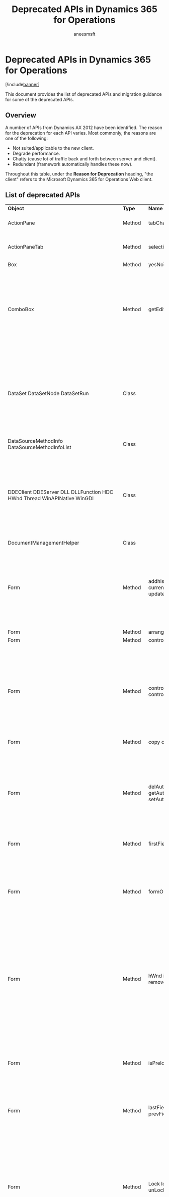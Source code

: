 ﻿---
# required metadata

title: Deprecated APIs in Dynamics 365 for Operations
description: This document provides the list of deprecated APIs and migration guidance for some of the deprecated APIs.
author: aneesmsft
manager: AnnBe
ms.date: 04/04/2017
ms.topic: article
ms.prod: 
ms.service: Dynamics365Operations
ms.technology: 

# optional metadata

# ms.search.form: 
# ROBOTS: 
audience: Developer
# ms.devlang: 
ms.reviewer: RobinARH
ms.search.scope: AX 7.0.0, Operations
# ms.tgt_pltfrm: 
ms.custom: 26011
ms.assetid: 15d78841-7ea9-4553-905b-ff850d176d4d
ms.search.region: Global
# ms.search.industry: 
ms.author: aneesa
ms.search.validFrom: 2016-02-28
ms.dyn365.ops.version: AX 7.0.0

---

# Deprecated APIs in Dynamics 365 for Operations

[!include[banner](../includes/banner.md)]


This document provides the list of deprecated APIs and migration guidance for some of the deprecated APIs.

Overview
--------

A number of APIs from Dynamics AX 2012 have been identified. The reason for the deprecation for each API varies. Most commonly, the reasons are one of the following:

-   Not suited/applicable to the new client.
-   Degrade performance.
-   Chatty (cause lot of traffic back and forth between server and client).
-   Redundant (framework automatically handles these now).

Throughout this table, under the **Reason for Deprecation** heading, "the client" refers to the Microsoft Dynamics 365 for Operations Web client.

## List of deprecated APIs
<table>
<colgroup>
<col width="25%" />
<col width="25%" />
<col width="25%" />
<col width="25%" />
</colgroup>
<tbody>
<tr class="odd">
<td><strong>Object</strong></td>
<td><strong>Type</strong></td>
<td><strong>Name</strong></td>
<td><strong>Notes</strong></td>
</tr>
<tr class="even">
<td>ActionPane</td>
<td>Method</td>
<td>tabChanged</td>
<td>Updates to ActionPanes (or controls inside of ActionPanes) should be done based on the active row, not when the tab becomes active.</td>
</tr>
<tr class="odd">
<td>ActionPaneTab</td>
<td>Method</td>
<td>selectionChanged</td>
<td>Updates to ActionPaneTabs (or controls inside of ActionPaneTabs) should be done based on the active row, not when the tab becomes active.</td>
</tr>
<tr class="even">
<td>Box</td>
<td>Method</td>
<td>yesNoTextMenuLinkText</td>
<td></td>
</tr>
<tr class="odd">
<td>ComboBox</td>
<td>Method</td>
<td>getEditText</td>
<td><h4 id="overview-1"><em>Overview</em></h4>
N/A
<h4 id="reason-for-deprecation"><em>Reason for deprecation</em></h4>
Redundant.
<h4 id="migration-notes"><em>Migration notes</em></h4>
Use getText instead.</td>
</tr>
<tr class="even">
<td>DataSet DataSetNode DataSetRun</td>
<td>Class</td>
<td></td>
<td><h4 id="overview-2"><em>Overview</em></h4>
Used in Dynamics AX 2012 with Enterprise Portal.
<h4 id="reason-for-deprecation-1"><em>Reason for deprecation</em></h4>
Not applicable in the client.
<h4 id="migration-notes-1"><em>Migration notes</em></h4>
Remove calls to these APIs from your code.</td>
</tr>
<tr class="odd">
<td>DataSourceMethodInfo DataSourceMethodInfoList</td>
<td>Class</td>
<td></td>
<td></td>
</tr>
<tr class="even">
<td>DDEClient DDEServer DLL DLLFunction HDC HWnd Thread WinAPINative WinGDI</td>
<td>Class</td>
<td></td>
<td><h4 id="overview-3"><em>Overview</em></h4>
N/A
<h4 id="reason-for-deprecation-2"><em>Reason for deprecation</em></h4>
Specific to Dynamics AX 2012 Windows client and not compatible with the client.
<h4 id="migration-notes-2"><em>Migration notes</em></h4>
Remove usage of these APIs from your code.</td>
</tr>
<tr class="odd">
<td>DocumentManagementHelper</td>
<td>Class</td>
<td></td>
<td></td>
</tr>
<tr class="even">
<td>Form</td>
<td>Method</td>
<td>addhistory currentHistoryName currentHistoryState updateHistory</td>
<td><h4 id="overview-4"><em>Overview</em></h4>
Used in Dynamics AX 2012 with address bar.
<h4 id="reason-for-deprecation-3"><em>Reason for deprecation</em></h4>
Navigation model in the client has changed.
<h4 id="migration-notes-3"><em>Migration notes</em></h4>
Remove calls to these APIs from your code.</td>
</tr>
<tr class="odd">
<td>Form</td>
<td>Method</td>
<td>arrange</td>
<td></td>
</tr>
<tr class="even">
<td>Form</td>
<td>Method</td>
<td>controlCallingMethod</td>
<td></td>
</tr>
<tr class="odd">
<td>Form</td>
<td>Method</td>
<td>controlMethodOverload controlMethodOverloadObject</td>
<td><h4 id="overview-5"><em>Overview</em></h4>
Used in Dynamics AX 2012 to register override methods.
<h4 id="reason-for-deprecation-4"><em>Reason for deprecation</em></h4>
This is not a clean and recommended way to register override methods.
<h4 id="migration-notes-4"><em>Migration notes</em></h4>
Use registerOverrideMethod instead.</td>
</tr>
<tr class="even">
<td>Form</td>
<td>Method</td>
<td>copy cut paste</td>
<td></td>
</tr>
<tr class="odd">
<td>Form</td>
<td>Method</td>
<td>delAutoCompleteString getAutoCompleteString setAutoCompleteString</td>
<td><h4 id="overview-6"><em>Overview</em></h4>
Used in Dynamics AX 2012 to set, get, and delete automatic suggestions.
<h4 id="reason-for-deprecation-5"><em>Reason for deprecation</em></h4>
Specific to Dynamics AX 2012 Windows client.
<h4 id="migration-notes-5"><em>Migration notes</em></h4>
Remove calls to these APIs from your code.</td>
</tr>
<tr class="even">
<td>Form</td>
<td>Method</td>
<td>firstField</td>
<td></td>
</tr>
<tr class="odd">
<td>Form</td>
<td>Method</td>
<td>formOnTop</td>
<td><h4 id="overview-7"><em>Overview</em></h4>
Used in Dynamics AX 2012 to manage windows and navigation.
<h4 id="reason-for-deprecation-6"><em>Reason for deprecation</em></h4>
The client has a new navigation model.
<h4 id="migration-notes-6"><em>Migration notes</em></h4>
Remove calls to these APIs from your code.</td>
</tr>
<tr class="even">
<td>Form</td>
<td>Method</td>
<td>hWnd installMessageProc removeMessageProc</td>
<td><h4 id="overview-8"><em>Overview</em></h4>
N/A
<h4 id="reason-for-deprecation-7"><em>Reason for deprecation</em></h4>
Specific to Dynamics AX 2012 Windows client and not compatible with the client.
<h4 id="migration-notes-7"><em>Migration notes</em></h4>
Remove usage of these APIs from your code.</td>
</tr>
<tr class="odd">
<td>Form</td>
<td>Method</td>
<td>isPreloadedInstance</td>
<td><h4 id="overview-9"><em>Overview</em></h4>
Used in Dynamics AX 2012 with preloading.
<h4 id="reason-for-deprecation-8"><em>Reason for deprecation</em></h4>
Preloading is not applicable in the client.
<h4 id="migration-notes-8"><em>Migration notes</em></h4>
Remove calls to these APIs from your code.</td>
</tr>
<tr class="even">
<td>Form</td>
<td>Method</td>
<td>lastField nextField nextGroup prevField prevGroup</td>
<td></td>
</tr>
<tr class="odd">
<td>Form</td>
<td>Method</td>
<td>Lock lockWindowUpdate unLock</td>
<td><h4 id="overview-10"><em>Overview</em></h4>
These methods were used to prevent the redrawing of windows when performing a set of UI updates. Without these the window would be redrawn in response to each individual change leading to bad end-user experience and degraded performance.
<h4 id="reason-for-deprecation-9"><em>Reason for deprecation</em></h4>
These methods are specific to the Windows client and are no longer needed for the client.
<h4 id="migration-notes-9"><em>Migration notes</em></h4>
A code upgrade rule has been provided to remove occurrences of these APIs. You can safely remove any calls to these APIs from your code.</td>
</tr>
<tr class="even">
<td>Form</td>
<td>Method</td>
<td>print printPreview send</td>
<td><h4 id="overview-11"><em>Overview</em></h4>
Used in Dynamics AX 2012 to override the Auto Report generation for the form
<h4 id="reason-for-deprecation-10"><em>Reason for deprecation</em></h4>
Microsoft Office 365 integration offers a better user experience in the client.  The ‘Export’ function is available for the user in the Dynamics AX client forms.
<h4 id="migration-notes-10"><em>Migration notes</em></h4>
Remove calls to these APIs from your code.</td>
</tr>
<tr class="odd">
<td>Form</td>
<td>Method</td>
<td>redraw resetStatusBarBackgroundColor setStatusBarBackgroundColor sysColorChanged</td>
<td><h4 id="overview-12"><em>Overview</em></h4>
Used to control styles or colors.
<h4 id="reason-for-deprecation-11"><em>Reason for deprecation</em></h4>
Remove ability for developers to specify the colors via API for consistent visuals.
<h4 id="migration-notes-11"><em>Migration notes</em></h4>
A code upgrade rule has been provided to remove occurrences of the redraw API. Remove usage of these APIs from your code.</td>
</tr>
<tr class="even">
<td>Form</td>
<td>Method</td>
<td>reload</td>
<td></td>
</tr>
<tr class="odd">
<td>Form</td>
<td>Method</td>
<td>resetSize</td>
<td><h4 id="overview-13"><em>Overview</em></h4>
This method was used when controls were added/removed from a form causing its size to change. Without it the window might not be correctly sized to account for the added/removed controls.
<h4 id="reason-for-deprecation-12"><em>Reason for deprecation</em></h4>
These methods are specific to the Windows client and are no longer needed for the client.
<h4 id="migration-notes-12"><em>Migration notes</em></h4>
You can safely remove any calls to these APIs from your code.</td>
</tr>
<tr class="even">
<td>Form</td>
<td>Method</td>
<td>resize</td>
<td></td>
</tr>
<tr class="odd">
<td>FormActiveXControl FormAnimateControl FormBuildActiveXControl FormBuildAnimateControl FormBuildManagedHostControl FormBuildSegmentedEntryControl FormManagedHostControl FormSegmentedEntryControl</td>
<td>Class</td>
<td></td>
<td><h4 id="overview-14"><em>Overview</em></h4>
These were used to host or create various custom controls for Dynamics AX 2012.
<h4 id="reason-for-deprecation-13"><em>Reason for deprecation</em></h4>
These technologies will not work with the client.
<h4 id="migration-notes-13"><em>Migration notes</em></h4>
Application developers need to build replacement controls where needed using the control extensibility features.</td>
</tr>
<tr class="even">
<td>FormControl</td>
<td>Method</td>
<td>beginDrag dragDrop dragLeave dragOver dragOverEx dragText drop dropEx dropFile endDrag</td>
<td><h4 id="overview-15"><em>Overview</em></h4>
Used to enable drag-and-drop scenarios in Dynamics AX 2012.
<h4 id="reason-for-deprecation-14"><em>Reason for deprecation</em></h4>
Drag-and-drop scenarios are not supported in the client.
<h4 id="migration-notes-14"><em>Migration notes</em></h4>
Remove usage of these APIs from your code and refactor to enable the scenarios without dependency on drag-and-drop functionality.</td>
</tr>
<tr class="odd">
<td>FormControl</td>
<td>Method</td>
<td>calcControlSize</td>
<td></td>
</tr>
<tr class="even">
<td>FormControl</td>
<td>Method</td>
<td>command processBase processForm processLink processPicture processTitle</td>
<td><h4 id="overview-16"><em>Overview</em></h4>
Was marked for deprecation in Dynamics AX 2012.
<h4 id="reason-for-deprecation-15"><em>Reason for deprecation</em></h4>
N/A
<h4 id="migration-notes-15"><em>Migration notes</em></h4>
Remove calls to these APIs from your code.</td>
</tr>
<tr class="odd">
<td>FormControl</td>
<td>Method</td>
<td>context showContextMenu</td>
<td><h4 id="overview-17"><em>Overview</em></h4>
<span style="color: #000000">This method was used when controls were added/removed from a form causing its size to change. Without it the window might not be correctly sized to account for the added/removed controls.</span>
<h4 id="reason-for-deprecation-16"><em>Reason for deprecation</em></h4>
These methods relied on APIs that are specific to the Windows client.
<h4 id="migration-notes-16"><em>Migration notes</em></h4>
Use getContextMenuOptions and selectedMenuOptions instead.</td>
</tr>
<tr class="even">
<td>FormControl</td>
<td>Method</td>
<td>copy cut paste</td>
<td></td>
</tr>
<tr class="odd">
<td>FormControl</td>
<td>Method</td>
<td>dateTextChange</td>
<td></td>
</tr>
<tr class="even">
<td>FormControl</td>
<td>Method</td>
<td>editControl</td>
<td></td>
</tr>
<tr class="odd">
<td>FormControl</td>
<td>Method</td>
<td>hasControlPositionOverride</td>
<td></td>
</tr>
<tr class="even">
<td>FormControl</td>
<td>Method</td>
<td>helpField</td>
<td></td>
</tr>
<tr class="odd">
<td>FormControl</td>
<td>Method</td>
<td>hWnd</td>
<td><h4 id="overview-18"><em>Overview</em></h4>
N/A
<h4 id="reason-for-deprecation-17"><em>Reason for deprecation</em></h4>
Specific to Dynamics AX 2012 Windows client and not compatible with the client.
<h4 id="migration-notes-17"><em>Migration notes</em></h4>
Remove usage of these APIs from your code.</td>
</tr>
<tr class="even">
<td>FormControl</td>
<td>Method</td>
<td>inputSearch</td>
<td></td>
</tr>
<tr class="odd">
<td>FormControl</td>
<td>Method</td>
<td>itemChanging</td>
<td></td>
</tr>
<tr class="even">
<td>FormControl</td>
<td>Method</td>
<td>keyDown</td>
<td></td>
</tr>
<tr class="odd">
<td>FormControl</td>
<td>Method</td>
<td>labelMouseDblClick mouseDblClick</td>
<td><h4 id="overview-19"><em>Overview</em></h4>
The FormControl.labelMouseDblClick (int x, int y, int button, Boolean Ctrl, Boolean Shift) method is called when the label for a control is double-clicked. It provides the x, y co-ordinates of the mouse pointer, a Boolean to indicate which mouse button was clicked and Booleans to indicate whether the Ctrl and Shift key were pressed. The FormControl.mouseDblClick (int x, int y, int button, Boolean Ctrl, Boolean Shift) method is similar in function to the labelMouseDblClick method. The difference is that this method is called whenever there is a double-click (not just on the labels).
<h4 id="reason-for-deprecation-18"><em>Reason for deprecation</em></h4>
The double-click action does not translate well to web-based application and touch-based scenarios. Additionally they might end up being chatty in many instances.
<h4 id="migration-notes-18"><em>Migration notes</em></h4>
The recommended replacement for these methods is to use a button and the <em>clicked</em> event.</td>
</tr>
<tr class="even">
<td>FormControl</td>
<td>Method</td>
<td>labelMousedown labelMouseup mouseDown mouseEnter mouseLeave mouseMove mouseUp</td>
<td><h4 id="overview-20"><em>Overview</em></h4>
Used to detect and respond to mouse events.
<h4 id="reason-for-deprecation-19"><em>Reason for deprecation</em></h4>
These are not touchscreen friendly and not supported in the client.
<h4 id="migration-notes-19"><em>Migration notes</em></h4>
Remove usage of these APIs from your code and refactor to enable the scenarios without dependency on mouse events.</td>
</tr>
<tr class="odd">
<td>FormControl</td>
<td>Method</td>
<td>onHScroll onVScroll</td>
<td></td>
</tr>
<tr class="even">
<td>FormControl</td>
<td>Method</td>
<td>paint</td>
<td></td>
</tr>
<tr class="odd">
<td>FormControl</td>
<td>Method</td>
<td>prefColumnSize</td>
<td><h4 id="overview-21"><em>Overview</em></h4>
Used in Dynamics AX 2012 to control width and height
<h4 id="reason-for-deprecation-20"><em>Reason for deprecation</em></h4>
Not applicable in the client.
<h4 id="migration-notes-20"><em>Migration notes</em></h4>
Set the width and height explicitly instead.</td>
</tr>
<tr class="even">
<td>FormControl</td>
<td>Method</td>
<td>selectionChanging</td>
<td></td>
</tr>
<tr class="odd">
<td>FormControl</td>
<td>Method</td>
<td>setScrollInfo</td>
<td></td>
</tr>
<tr class="even">
<td>FormControl</td>
<td>Method</td>
<td>size</td>
<td></td>
</tr>
<tr class="odd">
<td>FormControl</td>
<td>Method</td>
<td>updateWindow</td>
<td></td>
</tr>
<tr class="even">
<td>FormControl / FormDesign</td>
<td>Property</td>
<td>AcquireFocus</td>
<td></td>
</tr>
<tr class="odd">
<td>FormControl / FormDesign</td>
<td>Property</td>
<td>ActiveBackCol ActiveBackColor ActiveBackColorRGB ActiveForeColor ActiveForeColorRGB AlternateRowShading BackgroundColor BackgroundColorRGB BackStyle BackStyleRGB CharacterSet ColorScheme DrawFocusRect ForegroundColor ForegroundColorRGB GridLines GridLinesStyle PromptRect</td>
<td><h4 id="overview-22"><em>Overview</em></h4>
Used to control styles or colors.
<h4 id="reason-for-deprecation-21"><em>Reason for deprecation</em></h4>
Remove ability for developers to specify the colors via API for consistent visuals.
<h4 id="migration-notes-21"><em>Migration notes</em></h4>
Remove usage of these APIs from your code.</td>
</tr>
<tr class="even">
<td>FormControl / FormDesign</td>
<td>Property</td>
<td>AlignChild AlignChildren AlignControl Border BottomMargin BottomMarginMode ColumnSpace ColumnSpaceMode ColumnSpaceValue Left LeftMargin LeftMarginMode LeftMode RightMargin RightMarginMode SizeHeight SizeWidth TabAppearance TabAutoChange TabLayout TabMode TabPlacement Top TopMargin TopMarginMode TopMode VerticalSpacing VerticalSpacingMode VerticalSpacingValue</td>
<td><h4 id="overview-23"><em>Overview</em></h4>
Used to control layout.
<h4 id="reason-for-deprecation-22"><em>Reason for deprecation</em></h4>
Remove ability for developers to control layout using this property to achieve a consistent layout.
<h4 id="migration-notes-22"><em>Migration notes</em></h4>
Remove usage of these APIs from your code. Use styles or CSS instead.</td>
</tr>
<tr class="odd">
<td>FormControl / FormDesign</td>
<td>Property</td>
<td>AllowDocking AlwaysOnTop ArrangeGuide ArrangeWhen ContainerScrollHorizontalOffset ContainerScrollVerticalOffset IMEMode MaximizeBox MinimizeBox Mode NeededAccessLevel ProgressType Securable SecurityKey StatusBarStyle WindowResize</td>
<td><h4 id="overview-24"><em>Overview</em></h4>
N/A
<h4 id="reason-for-deprecation-23"><em>Reason for deprecation</em></h4>
Specific to Dynamics AX 2012 Windows client, no longer needed.
<h4 id="migration-notes-23"><em>Migration notes</em></h4>
Remove usage of these APIs from your code.</td>
</tr>
<tr class="even">
<td>FormControl / FormDesign</td>
<td>Property</td>
<td>Bold</td>
<td></td>
</tr>
<tr class="odd">
<td>FormControl / FormDesign</td>
<td>Property</td>
<td>CanScroll</td>
<td></td>
</tr>
<tr class="even">
<td>FormControl / FormDesign</td>
<td>Property</td>
<td>DisabledImage DisabledImageLocation DisabledResource</td>
<td></td>
</tr>
<tr class="odd">
<td>FormControl / FormDesign</td>
<td>Property</td>
<td>DisplayTarget HyperLinkDataSource HyperLinkMenuItem SaveFilter SaveSize</td>
<td><h4 id="overview-25"><em>Overview</em></h4>
Used in Dynamics AX 2012 with Enterprise Portal
<h4 id="reason-for-deprecation-24"><em>Reason for deprecation</em></h4>
Not applicable in the client.
<h4 id="migration-notes-24"><em>Migration notes</em></h4>
Remove calls to these APIs from your code.</td>
</tr>
<tr class="even">
<td>FormControl / FormDesign</td>
<td>Property</td>
<td>Font</td>
<td></td>
</tr>
<tr class="odd">
<td>FormControl / FormDesign</td>
<td>Property</td>
<td>FontSize</td>
<td></td>
</tr>
<tr class="even">
<td>FormControl / FormDesign</td>
<td>Property</td>
<td>Frame FramePosition</td>
<td><h4 id="overview-26"><em>Overview</em></h4>
N/A
<h4 id="reason-for-deprecation-25"><em>Reason for deprecation</em></h4>
Remove ability for developers to control frames via metadata.
<h4 id="migration-notes-25"><em>Migration notes</em></h4>
Remove usage of these APIs from your code.</td>
</tr>
<tr class="odd">
<td>FormControl / FormDesign</td>
<td>Property</td>
<td>HideToolbar HorizontalScrollBarVisible Scrollbars VerticalScrollBarVisible</td>
<td><h4 id="overview-27"><em>Overview</em></h4>
N/A.
<h4 id="reason-for-deprecation-26"><em>Reason for deprecation</em></h4>
Remove ability for developers to control scrollbars via metadata.
<h4 id="migration-notes-26"><em>Migration notes</em></h4>
Remove usage of these APIs from your code.</td>
</tr>
<tr class="even">
<td>FormControl / FormDesign</td>
<td>Property</td>
<td>ImageMode</td>
<td></td>
</tr>
<tr class="odd">
<td>FormControl / FormDesign</td>
<td>Property</td>
<td>ImageName</td>
<td></td>
</tr>
<tr class="even">
<td>FormControl / FormDesign</td>
<td>Property</td>
<td>ImageResource</td>
<td></td>
</tr>
<tr class="odd">
<td>FormControl / FormDesign</td>
<td>Property</td>
<td>Italic</td>
<td></td>
</tr>
<tr class="even">
<td>FormControl / FormDesign</td>
<td>Property</td>
<td>LabelAlignment</td>
<td></td>
</tr>
<tr class="odd">
<td>FormControl / FormDesign</td>
<td>Property</td>
<td>LabelBold</td>
<td></td>
</tr>
<tr class="even">
<td>FormControl / FormDesign</td>
<td>Property</td>
<td>LabelCharacterSet</td>
<td></td>
</tr>
<tr class="odd">
<td>FormControl / FormDesign</td>
<td>Property</td>
<td>LabelFont</td>
<td></td>
</tr>
<tr class="even">
<td>FormControl / FormDesign</td>
<td>Property</td>
<td>LabelFontSize</td>
<td></td>
</tr>
<tr class="odd">
<td>FormControl / FormDesign</td>
<td>Property</td>
<td>LabelForegroundColor LabelForegroundColorRGB</td>
<td></td>
</tr>
<tr class="even">
<td>FormControl / FormDesign</td>
<td>Property</td>
<td>LabelGuide</td>
<td></td>
</tr>
<tr class="odd">
<td>FormControl / FormDesign</td>
<td>Property</td>
<td>LabelHeight LabelHeightMode LabelHeightValue</td>
<td></td>
</tr>
<tr class="even">
<td>FormControl / FormDesign</td>
<td>Property</td>
<td>LabelItalic</td>
<td></td>
</tr>
<tr class="odd">
<td>FormControl / FormDesign</td>
<td>Property</td>
<td>LabelUnderline</td>
<td></td>
</tr>
<tr class="even">
<td>FormControl / FormDesign</td>
<td>Property</td>
<td>LabelWidth LabelWidthMode LabelWidthValue</td>
<td></td>
</tr>
<tr class="odd">
<td>FormControl / FormDesign</td>
<td>Property</td>
<td>Location</td>
<td></td>
</tr>
<tr class="even">
<td>FormControl / FormDesign</td>
<td>Property</td>
<td>NormalResource</td>
<td></td>
</tr>
<tr class="odd">
<td>FormControl / FormDesign</td>
<td>Property</td>
<td>ParentPage</td>
<td></td>
</tr>
<tr class="even">
<td>FormControl / FormDesign</td>
<td>Property</td>
<td>SearchAfterInput SearchMode</td>
<td></td>
</tr>
<tr class="odd">
<td>FormControl / FormDesign</td>
<td>Property</td>
<td>SelectControl</td>
<td></td>
</tr>
<tr class="even">
<td>FormControl / FormDesign</td>
<td>Property</td>
<td>SendExternalContext</td>
<td></td>
</tr>
<tr class="odd">
<td>FormControl / FormDesign</td>
<td>Property</td>
<td>ShortKey</td>
<td></td>
</tr>
<tr class="even">
<td>FormControl / FormDesign</td>
<td>Property</td>
<td>Underline</td>
<td></td>
</tr>
<tr class="odd">
<td>FormDataRow</td>
<td>Class</td>
<td></td>
<td></td>
</tr>
<tr class="even">
<td>FormDataSource</td>
<td>Property</td>
<td>autoNotify</td>
<td><h4 id="overview-28"><em>Overview</em></h4>
Was marked for deprecation in Dynamics AX 2012.
<h4 id="reason-for-deprecation-27"><em>Reason for deprecation</em></h4>
N/A
<h4 id="migration-notes-27"><em>Migration notes</em></h4>
Remove usage from your code.</td>
</tr>
<tr class="odd">
<td>FormDataSource</td>
<td>Method</td>
<td>cacheOnlyMode</td>
<td></td>
</tr>
<tr class="even">
<td>FormDataSource</td>
<td>Method</td>
<td>cacheRemoveRecord</td>
<td></td>
</tr>
<tr class="odd">
<td>FormDataSource</td>
<td>Method</td>
<td>defaultMark</td>
<td></td>
</tr>
<tr class="even">
<td>FormDataSource</td>
<td>Method</td>
<td>displayOption</td>
<td></td>
</tr>
<tr class="odd">
<td>FormDataSource</td>
<td>Method</td>
<td>findRecord findValue</td>
<td><h4 id="usage"><em>Usage</em></h4>
The FormDataSource.findRecord(Common record) method finds a specific record in the data source and makes it the current record. The FormDataSource.findValue(FieldId field, str value) method find a specific value in a specific field in the data source and makes the corresponding record the current record. It uses the FormDataSource.findRecord method for this.
<h4 id="reason-for-deprecation-28"><em>Reason for deprecation</em></h4>
These methods use linear searching and load a large number of records in memory and negatively impact performance.
<h4 id="migration-notes-28"><em>Migration notes</em></h4>
Replace with new APIs. Replace findRecord with positionToRecord and findValue with positionToRecordByValue. New APIs do not work in some cases, most notably with Temp tables and Views. The framework will throw an exception in those cases. If replacing with new APIs is not possible, recommended replacement is to call <em>element.args().lookupRecord(recordToFind)</em> Followed by <em>FormDataSource.research(false);</em> FormDataSource is the data source that contains the record you want to find. Passing in a “false” argument to research causes it to not retain the current position since we want to change the position to the record we found using args.lookupRecord avoids resetting sort order, ranges, etc.</td>
</tr>
<tr class="even">
<td>FormDataSource</td>
<td>Method</td>
<td>getDataRow</td>
<td></td>
</tr>
<tr class="odd">
<td>FormDataSource</td>
<td>Method</td>
<td>markAllLoadedRecords</td>
<td></td>
</tr>
<tr class="even">
<td>FormDataSource</td>
<td>Method</td>
<td>maxPagingRowCountValue pagingEnabled startRowIndex setPagingParameters totalNumberOfRows</td>
<td><h4 id="overview-29"><em>Overview</em></h4>
Used in Dynamics AX 2012 with Enterprise Portal
<h4 id="reason-for-deprecation-29"><em>Reason for deprecation</em></h4>
Not applicable in the client.
<h4 id="migration-notes-29"><em>Migration notes</em></h4>
Remove calls to these APIs from your code.</td>
</tr>
<tr class="odd">
<td>FormDataSource</td>
<td>Method</td>
<td>print</td>
<td></td>
</tr>
<tr class="even">
<td>FormDesign</td>
<td>Method</td>
<td>cssClass localWebMenu showWebHelp supportReload</td>
<td><h4 id="overview-30"><em>Overview</em></h4>
Used in Dynamics AX 2012 with Enterprise Portal
<h4 id="reason-for-deprecation-30"><em>Reason for deprecation</em></h4>
Not applicable in the client.
<h4 id="migration-notes-30"><em>Migration notes</em></h4>
Remove calls to these APIs from your code.</td>
</tr>
<tr class="odd">
<td>FormObjectSetNotify</td>
<td>Method</td>
<td>onPagingParametersChanged</td>
<td></td>
</tr>
<tr class="even">
<td>FormObjectSetPagingParamsChangedEvtArgs</td>
<td>Class</td>
<td></td>
<td></td>
</tr>
<tr class="odd">
<td>Global xInfo</td>
<td>Method</td>
<td>endLengthyOperation startLengthyOperation</td>
<td><h4 id="overview-31"><em>Overview</em></h4>
These methods were used to show/stop showing a progress indicator during long running operations.
<h4 id="reason-for-deprecation-31"><em>Reason for deprecation</em></h4>
In the client, the system automatically takes care of showing/hiding the progress indicator and calls to these APIs are not needed.
<h4 id="migration-notes-31"><em>Migration notes</em></h4>
You can safely remove any calls to these APIs from your code.</td>
</tr>
<tr class="even">
<td>Image</td>
<td>Method</td>
<td> captureScreen captureWindow clipboardCopy clipboardPaste crop displayImage displayOrign exportBitmap flip getImageDimensionUnits getPixel height imageInfo imageSpotlight promoteColor reduceColorOctree resize rotate saveImage saveType transparent width</td>
<td></td>
</tr>
<tr class="odd">
<td>ListPage Page</td>
<td>Method</td>
<td> activeActionPaneTabNames</td>
<td><h4 id="overview-32"><em>Overview</em></h4>
This method was used to find the active action pane tab.
<h4 id="reason-for-deprecation-32"><em>Reason for deprecation</em></h4>
In the client, Action Pane tabs are handled client-side only, the server is not aware of the state.
<h4 id="migration-notes-32"><em>Migration notes</em></h4>
Remove usage of this API from your code.</td>
</tr>
<tr class="even">
<td>MessageWin</td>
<td>Class</td>
<td></td>
<td></td>
</tr>
<tr class="odd">
<td>Object</td>
<td>Method</td>
<td>notify notifyAll wait</td>
<td><h4 id="overview-33"><em>Overview</em></h4>
Used to block and wait for an interaction/operation and notify to unblock.
<h4 id="reason-for-deprecation-33"><em>Reason for deprecation</em></h4>
These calls are deprecated for all objects except formRun and it’s derivatives.
<h4 id="migration-notes-33"><em>Migration notes</em></h4>
Calls to these APIs from formRun or it’s derivatives are allowed.  Calls to these APIs from any other object should be removed.</td>
</tr>
<tr class="even">
<td>Object</td>
<td>Method</td>
<td>objectOnServer</td>
<td><h4 id="overview-34"><em>Overview</em></h4>
Used to determine whether an object is on the server.
<h4 id="reason-for-deprecation-34"><em>Reason for deprecation</em></h4>
This is redundant and no longer required because all objects are on the server.
<h4 id="migration-notes-34"><em>Migration notes</em></h4>
You can safely remove calls to these APIs from you code. It will always evaluate to true.</td>
</tr>
<tr class="odd">
<td>Object</td>
<td>Method</td>
<td>setTimeOut</td>
<td><h4 id="overview-35"><em>Overview</em></h4>
This method existed on Object, but was non-functional. The implementation on FormRun was used as a timer to delay the execution of a piece of logic.
<h4 id="reason-for-deprecation-35"><em>Reason for deprecation</em></h4>
The browser based client no longer supported this implementation.
<h4 id="migration-notes-35"><em>Migration notes</em></h4>
Use the new setTimeOutEx method on the FormRun instead. Note that the setTimeOutEx method expects the callback to accept a parameter of type AsyncTaskResult, example: myCallBack(AsyncTaskResult result).</td>
</tr>
<tr class="even">
<td>PopupMenu</td>
<td>Class</td>
<td></td>
<td><h4 id="overview-36"><em>Overview</em></h4>
Used in Dynamics AX 2012 to get splitters that let users change the size of the two parts that are split.
<h4 id="reason-for-deprecation-36"><em>Reason for deprecation</em></h4>
Relied on APIs that are specific to the Dynamics AX 2012 Windows Client and cannot be used with the client.
<h4 id="migration-notes-36"><em>Migration notes</em></h4>
Use ContextMenu instead.</td>
</tr>
<tr class="odd">
<td>SysExcel</td>
<td>Class</td>
<td></td>
<td><h4 id="overview-37"><em>Overview</em></h4>
The SysExcel classes used COM to create and edit Excel workbooks.
<h4 id="reason-for-deprecation-37"><em>Reason for deprecation</em></h4>
SysExcel relied on calls to Excel COM objects from the client. Those COM objects are not on the server and COM calls are highly discouraged going forward.
<h4 id="migration-notes-37"><em>Migration notes</em></h4>
Use the OpenXML .NET framework APIs instead. We are investigating the creation of an assembly that wraps OpenXML to make it easier to call from X++.</td>
</tr>
<tr class="even">
<td>SysINetMai SysMailer SmmOutlook</td>
<td>Class</td>
<td></td>
<td><h4 id="overview-38"><em>Overview</em></h4>
These email related classes used predominantly client-side technologies that are no longer available and/or are highly discouraged.
<h4 id="reason-for-deprecation-38"><em>Reason for deprecation</em></h4>
The SysINetMail class is being deprecated because it used client-side MAPI. The SysMailer class is being deprecated because it used CDO (a variant of OLE messaging). The classes beginning with SmmOutlook are being deprecated since they use Outlook COM objects.
<h4 id="migration-notes-38"><em>Migration notes</em></h4>
Sending email via SMTP using the SysMailerNet class will be supported going forward. We are also actively working on client-side interactive email capabilities.</td>
</tr>
<tr class="odd">
<td>SysFormSplitter</td>
<td>Class</td>
<td></td>
<td><h4 id="overview-39"><em>Overview</em></h4>
Used in Dynamics AX 2012 to get splitters that let users change the size of the two parts that are split.
<h4 id="reason-for-deprecation-39"><em>Reason for deprecation</em></h4>
No longer needed in the client.
<h4 id="migration-notes-39"><em>Migration notes</em></h4>
Controls automatically provide the functionality. You can safely remove any calls to these APIs from your code. A code upgrade rule may be created in the future to automatically remove the usage.</td>
</tr>
<tr class="even">
<td>SysListPageHelper</td>
<td>Class</td>
<td></td>
<td></td>
</tr>
<tr class="odd">
<td>SysSetupFormRun</td>
<td>Class</td>
<td></td>
<td><h4 id="overview-40"><em>Overview</em></h4>
Used to by classes to indirectly extend FormRun.
<h4 id="reason-for-deprecation-40"><em>Reason for deprecation</em></h4>
Has been merged with FormRun class.
<h4 id="migration-notes-40"><em>Migration notes</em></h4>
Use the FormRun class instead.</td>
</tr>
<tr class="even">
<td>TextBuffer</td>
<td>Method</td>
<td>fromFile</td>
<td>Use the .NET StreamReader class instead.</td>
</tr>
<tr class="odd">
<td>TextBuffer</td>
<td>Method</td>
<td>toFile</td>
<td>Use the .NET StreamWriter class instead.</td>
</tr>
<tr class="even">
<td>Thread</td>
<td>Class</td>
<td></td>
<td><h4 id="overview-41"><em>Overview</em></h4>
N/A
<h4 id="reason-for-deprecation-41"><em>Reason for deprecation</em></h4>
Specific to Dynamics AX 2012 Windows client and not compatible with the client.
<h4 id="migration-notes-41"><em>Migration notes</em></h4>
Consider replacing with the new runAsync method or remove usage of these APIs from your code.</td>
</tr>
<tr class="odd">
<td>WinAPI</td>
<td>Class</td>
<td></td>
<td><h4 id="overview-42"><em>Overview</em></h4>
N/A
<h4 id="reason-for-deprecation-42"><em>Reason for deprecation</em></h4>
Specific to Dynamics AX 2012 Windows client and not compatible with the client.
<h4 id="migration-notes-42"><em>Migration notes</em></h4>
Remove usage of these APIs from your code. Replace file access APIs, such as WinAPI::getTempPath, WinAPI::fileExists, with the new file APIs.</td>
</tr>
<tr class="even">
<td>WinAPIServer</td>
<td>Method</td>
<td>cryptProtectData cryptUnprotectData</td>
<td><h4 id="overview-43"><em>Overview</em></h4>
The WinAPIServer::cryptProtectData(CryptoBlob _unEncryptedDataBlob) and WinAPIServer::cryptUnProtectData(CryptoBlob _encryptedDataBlob) methods were used to encrypt and decrypt sensitive data.
<h4 id="reason-for-deprecation-43"><em>Reason for deprecation</em></h4>
These methods are best suited to desktop usage and not recommended for web-based application usage. They also have a negative impact on performance.
<h4 id="migration-notes-43"><em>Migration notes</em></h4>
Use the .NET framework APIs and well-known hashing/security algorithms instead.</td>
</tr>
<tr class="odd">
<td>xApplication</td>
<td>Method</td>
<td>runAsync</td>
<td><h4 id="overview-44"><em>Overview</em></h4>
In Dynamics AX 2012 the xApplication::runAsync method was used to make asynchronous calls to methods.
<h4 id="reason-for-deprecation-44"><em>Reason for deprecation</em></h4>
Replaced with methods better suited to the client.
<h4 id="migration-notes-44"><em>Migration notes</em></h4>
Use runAsync methods on the Global or FormRun classes instead. These new versions of runAsync enable the caller to make an async call to a static X++ class method. They leverage the .NET System.Threading.Tasks library to execute an async method in X++.  The use of the System.Threading.Tasks.Task type allows the developer to take advantage of the rich set of features available in .NET.</td>
</tr>
<tr class="even">
<td>xGlobal</td>
<td>Method</td>
<td>clientKind</td>
<td><h4 id="overview-45"><em>Overview</em></h4>
Most commonly used to detect presence of client, such as an interactive session.
<h4 id="reason-for-deprecation-45"><em>Reason for deprecation</em></h4>
Replaced with a method better suited to the client.
<h4 id="migration-notes-45"><em>Migration notes</em></h4>
Use global::hasGUI method instead.</td>
</tr>
<tr class="odd">
<td>xGlobal</td>
<td>Method</td>
<td>computerName</td>
<td></td>
</tr>
<tr class="even">
<td>xGlobal</td>
<td>Method</td>
<td>forceFormPreload</td>
<td><h4 id="overview-46"><em>Overview</em></h4>
Used in Dynamics AX 2012 with preloading.
<h4 id="reason-for-deprecation-46"><em>Reason for deprecation</em></h4>
Preloading is not applicable in the client.
<h4 id="migration-notes-46"><em>Migration notes</em></h4>
Remove calls to these APIs from your code.</td>
</tr>
<tr class="odd">
<td>xGlobal</td>
<td>Method</td>
<td>terminalServer</td>
<td></td>
</tr>
<tr class="even">
<td>xInfo</td>
<td>Method</td>
<td>directory</td>
<td></td>
</tr>
<tr class="odd">
<td>xInfo</td>
<td>Method</td>
<td>navPane</td>
<td></td>
</tr>
<tr class="even">
<td>XmlDocument</td>
<td>Method</td>
<td>LoadSave</td>
<td></td>
</tr>
<tr class="odd">
<td>XmlWriter</td>
<td>Method</td>
<td>CreateNewFile</td>
<td></td>
</tr>
<tr class="even">
<td>XppCompiler</td>
<td>Class</td>
<td></td>
<td></td>
</tr>
</tbody>
</table>




